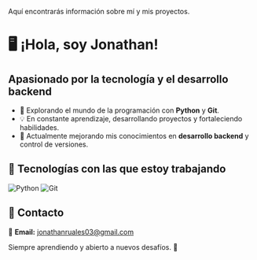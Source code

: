 Aquí encontrarás información sobre mí y mis proyectos.

# 🖥️ ¡Hola, soy Jonathan! 
## Apasionado por la tecnología y el desarrollo backend 

- 🚀 Explorando el mundo de la programación con **Python** y **Git**.  
- 💡 En constante aprendizaje, desarrollando proyectos y fortaleciendo habilidades.  
- 🔧 Actualmente mejorando mis conocimientos en **desarrollo backend** y control de versiones.  


## 📌 Tecnologías con las que estoy trabajando  
![Python](https://img.shields.io/badge/Python-3776AB?style=for-the-badge&logo=python&logoColor=white)
![Git](https://img.shields.io/badge/Git-F05032?style=for-the-badge&logo=git&logoColor=white)


## 📩 Contacto  
🔹 **Email:** jonathanruales03@gmail.com

Siempre aprendiendo y abierto a nuevos desafíos. 🚀 
